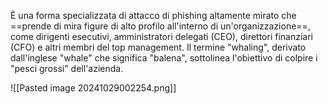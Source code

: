 È una forma specializzata di attacco di phishing altamente mirato che ==prende di mira figure di alto profilo all'interno di un'organizzazione==, come dirigenti esecutivi, amministratori delegati (CEO), direttori finanziari (CFO) e altri membri del top management. Il termine "whaling", derivato dall'inglese "whale" che significa "balena", sottolinea l'obiettivo di colpire i "pesci grossi" dell'azienda.

![[Pasted image 20241029002254.png]]